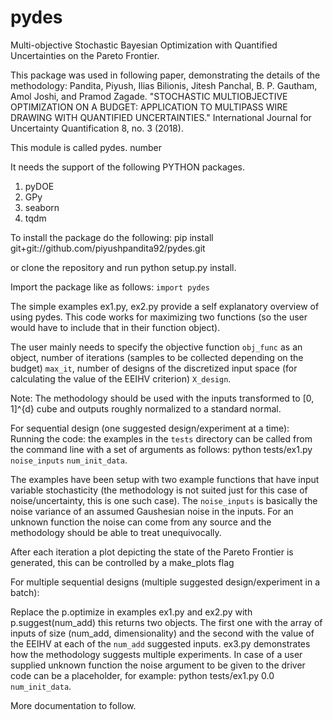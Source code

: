 # pydes
Multi-objective Stochastic Bayesian Optimization with Quantified Uncertainties on the Pareto Frontier.

This package was used in following paper, demonstrating the details of the methodology:
Pandita, Piyush, Ilias Bilionis, Jitesh Panchal, B. P. Gautham, Amol Joshi, and Pramod Zagade. "STOCHASTIC MULTIOBJECTIVE OPTIMIZATION ON A BUDGET: APPLICATION TO MULTIPASS WIRE DRAWING WITH QUANTIFIED UNCERTAINTIES." International Journal for Uncertainty Quantification 8, no. 3 (2018).

This module is called pydes. number

It needs the support of the following PYTHON packages.
1. pyDOE 
2. GPy
3. seaborn
4. tqdm

To install the package do the following:
pip install git+git://github.com/piyushpandita92/pydes.git  

or clone the repository and run python setup.py install.

Import the package like as follows:
 ```import pydes```

The simple examples ex1.py, ex2.py provide a self explanatory overview of using pydes.
This code works for maximizing two functions (so the user would have to include that in their function object).

The user mainly needs to specify the objective function ```obj_func``` as an object, number of iterations (samples to be collected depending on the budget) ```max_it```, number of designs of the discretized input space (for calculating the value of the EEIHV criterion) ```X_design```. 

Note: The methodology should be used with the inputs transformed to [0, 1]^{d} cube and outputs roughly normalized to a standard normal.

For sequential design  (one suggested design/experiment at a time):
Running the code: the examples in the ```tests``` directory can be called from the command line with a set of arguments as follows: python tests/ex1.py ```noise_inputs``` ```num_init_data```.

The examples have been setup with two example functions that have input variable stochasticity (the methodology is not suited just for this case of noise/uncertainty, this is one such case). The ```noise_inputs``` is basically the noise variance of an assumed Gaushesian noise in the inputs. For an unknown function the noise can come from any source and the methodology should be able to treat unequivocally.

After each iteration a plot depicting the state of the Pareto Frontier is generated, this can be controlled by a make_plots flag  

For multiple sequential designs  (multiple suggested design/experiment in a batch):

Replace the p.optimize in examples ex1.py and ex2.py with p.suggest(num_add) this returns two objects. The first one with the array of inputs of size (num_add, dimensionality) and the second with the value of the EEIHV at each of the ```num_add``` suggested inputs. ex3.py demonstrates how the methodology suggests multiple experiments. In case of a user supplied unknown function the noise argument to be given to the driver code can be a placeholder, for example:
python tests/ex1.py 0.0 ```num_init_data```.

More documentation to follow.



